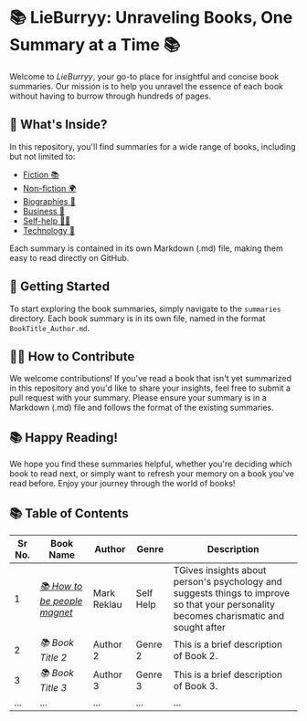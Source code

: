 # 📚 LieBurryy: Unraveling Books, One Summary at a Time 📚

Welcome to *LieBurryy*, your go-to place for insightful and concise book summaries. Our mission is to help you unravel the essence of each book without having to burrow through hundreds of pages.

## 📖 What's Inside?

In this repository, you'll find summaries for a wide range of books, including but not limited to:

- [Fiction 📚](fiction/)
- [Non-fiction 🌍](non_fiction/)
- [Biographies 👥](biographies/)
- [Business 💼](buisness/)
- [Self-help 🧘‍♀️](self-help/)
- [Technology 🧪](technology/)

Each summary is contained in its own Markdown (.md) file, making them easy to read directly on GitHub.

## 🚀 Getting Started

To start exploring the book summaries, simply navigate to the `summaries` directory. Each book summary is in its own file, named in the format `BookTitle_Author.md`.

## 🙋‍♀️ How to Contribute

We welcome contributions! If you've read a book that isn't yet summarized in this repository and you'd like to share your insights, feel free to submit a pull request with your summary. Please ensure your summary is in a Markdown (.md) file and follows the format of the existing summaries.

## 📚 Happy Reading!

We hope you find these summaries helpful, whether you're deciding which book to read next, or simply want to refresh your memory on a book you've read before. Enjoy your journey through the world of books!


## 📚 Table of Contents

| Sr No. | Book Name           | Author  | Genre | Description                               |
|--------|---------------------|---------|-------|-------------------------------------------|
| 1      | [*📚 How to be people magnet*](self_help/how_to_become_people_magnet.md)  | Mark Reklau| Self Help | TGives insights about person's psychology and suggests things to improve so that your personality becomes charismatic and sought after    |
| 2      | *📚 Book Title 2*   | Author 2| Genre 2| This is a brief description of Book 2.     |
| 3      | *📚 Book Title 3*   | Author 3| Genre 3| This is a brief description of Book 3.     |
| ...    | ...                 | ...     | ...   | ...                                       |

